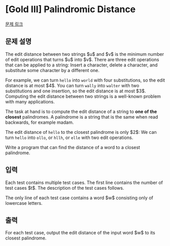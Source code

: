 # [Gold III] Palindromic Distance

[문제 링크](https://www.acmicpc.net/problem/34587) 

## 문제 설명

<p>The edit distance between two strings $u$ and $v$ is the minimum number of edit operations that turns $u$ into $v$. There are three edit operations that can be applied to a string: Insert a character, delete a character, and substitute some character by a different one.</p>

<p>For example, we can turn <code>hello</code> into <code>world</code> with four substitutions, so the edit distance is at most $4$. You can turn <code>wally</code> into <code>walter</code> with two substitutions and one insertion, so the edit distance is at most $3$. Computing the edit distance between two strings is a well-known problem with many applications.</p>

<p>The task at hand is to compute the edit distance of a string to <strong>one of the closest</strong> palindromes. A palindrome is a string that is the same when read backwards, for example madam.</p>

<p>The edit distance of <code>hello</code> to the closest palindrome is only $2$: We can turn <code>hello</code> into <code>ollo</code>, or <code>hllh</code>, or <code>elle</code> with two edit operations.</p>

<p>Write a program that can find the distance of a word to a closest palindrome.</p>

## 입력 

 <p>Each test contains multiple test cases. The first line contains the number of test cases $t$. The description of the test cases follows.</p>

<p>The only line of each test case contains a word $w$ consisting only of lowercase letters.</p>

## 출력 

 <p>For each test case, output the edit distance of the input word $w$ to its closest palindrome.</p>

